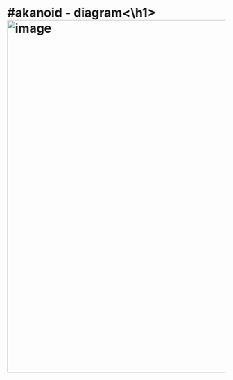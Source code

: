<h1>#akanoid - diagram<\h1> 
<br>
<img width="1375" height="812" alt="image" src="https://github.com/user-attachments/assets/cd37f0e3-b044-4e9d-9cee-9f5dc32d5fac" />

